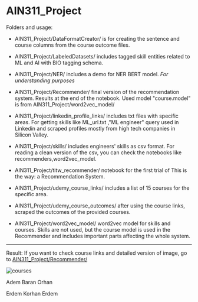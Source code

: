 # AIN311_Project

Folders and usage:

- AIN311_Project/DataFormatCreator/ is for creating the sentence and course columns from the course outcome files.

- AIN311_Project/LabeledDatasets/  includes tagged skill entities related to ML and AI with BIO tagging schema.

- AIN311_Project/NER/ includes a demo for NER BERT model. *For understanding purposes*

- AIN311_Project/Recommender/ final version of the recommendation system. Results at the end of the notebook. Used model "course.model" is from AIN311_Project/word2vec_model/

- AIN311_Project/linkedin_profile_links/ includes txt files with specific areas. For getting skills like ML_url.txt ,"ML engineer" query used in Linkedin and scraped profiles mostly from high tech companies in Silicon Valley.

- AIN311_Project/skills/ includes engineers' skills as csv format. For reading a clean version of the csv, you can check the notebooks like recommenders,word2vec_model.

- AIN311_Project/titw_recommender/ notebook for the first trial of This is the way: a Recommendation System.

- AIN311_Project/udemy_course_links/ includes a list of 15 courses for the specific area.

- AIN311_Project/udemy_course_outcomes/ after using the course links, scraped the outcomes of the provided courses.

- AIN311_Project/word2vec_model/ word2vec model for skills and courses. Skills are not used, but the course model is used in the Recommender and includes important parts affecting the whole system.
----------------
Result:
If you want to check course links and detailed version of image, go to [AIN311_Project/Recommender/](https://github.com/a-baran-orhan/AIN311_Project/blob/main/Recommender/Recommender.ipynb)

![courses](https://user-images.githubusercontent.com/78223231/210282076-bc738fe3-8d01-4aa3-bb66-d1cf4aa2bf8d.png)




Adem Baran Orhan

Erdem Korhan Erdem
